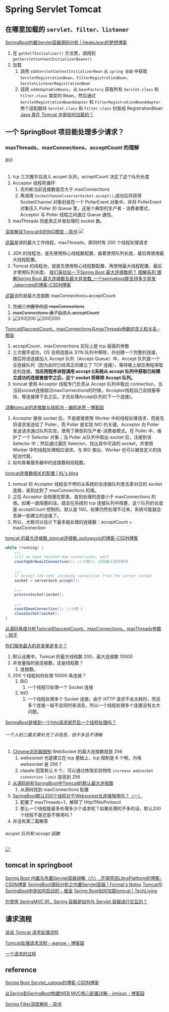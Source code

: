 # Spring Servlet Tomcat

## 在哪里加载的 `servlet、filter、listener`
[SpringBoot内置Servlet容器源码分析 | HealeJean的梦想博客](https://blog.healerjean.com/springboot/2020/06/18/SpringBoot%E5%86%85%E7%BD%AEServlet%E5%AE%B9%E5%99%A8%E6%BA%90%E7%A0%81%E5%88%86%E6%9E%90/)
1. 在 `getSelfInitializer()` 方法里，调用到 `getServletContextInitializerBeans()` 
2. 加载
	1. 调用 `addServletContextInitializerBean` 从 `spring 容器` 中获取 `ServletRegistrationBean`、`FilterRegistrationBean`、`ServletListenerRegistrationBean`
	2. 调用 `addAdaptableBeans`，从 `beanFactory` 获取所有 `Servlet.class` 和 `Filter.class` 类型的 Bean，然后通过 `ServletRegistrationBeanAdapter` 和 `FilterRegistrationBeanAdapter` 两个适配器将 `Servlet.class` 和 `Filter.class` 封装成 RegistrationBean
[Java 类在 Tomcat 中是如何加载的？](https://mp.weixin.qq.com/s?__biz=MzI3ODcxMzQzMw==&mid=2247490906&idx=3&sn=5cdca5f70553470e63668bb696c90167)

## 一个 SpringBoot 项目能处理多少请求？

### maxThreads、maxConnections、acceptCount 的理解

###### BIO
1. tcp 三次握手后进入 accpet 队列，acceptCount 决定了这个队列长度
2. Acceptor 线程死循环
	1. 先判断当前连接数是否大于 maxConnections
	2. 再调用 `SocketChannel=serverSocket.accept()`,成功后将获得 SocketChannel 对象封装在一个 PollerEvent 对象中，并将 PollerEvent 对象压入 Poller 的 Queue 里，这是个典型的生产者 - 消费者模式，Acceptor 与 Poller 线程之间通过 Queue 通信。
3. maxThreads 则是真正并发处理的 socket 数。

[深度解读Tomcat中的NIO模型 - 简书](https://www.jianshu.com/p/76ff17bc6dea)
![](Pasted%20image%2020230825172041.png)

[这篇](https://www.cnblogs.com/thisiswhy/p/17559808.html)是讲的最大工作线程，maxThreads，即同时有 200 个线程处理请求
1. JDK 的线程池，是先使用核心线程数配置，接着使用队列长度，最后再使用最大线程配置。
2. Tomcat 的线程池，就是先使用核心线程数配置，再使用最大线程配置，最后才使用队列长度。
[我们来拉扯一下Spring Boot 最大连接数吧？](https://mp.weixin.qq.com/s/Q1Ap91PtEEUoUGmnxOijpQ)
[图解系列 图解Spring Boot 最大连接数及最大并发数\_一个springboot能支持多少并发\_lakernote的博客-CSDN博客](https://laker.blog.csdn.net/article/details/130957301)

[这篇](https://zhuanlan.zhihu.com/p/609235701)说的是最大连接数 maxConnections+acceptCount 
1. ~~完成三次握手的是 maxConnections~~
2. ~~maxConnections 满了后进入 acceptCount~~
3.  ![200|200](Pasted%20image%2020230824180130.png) ![200|200](Pasted%20image%2020230824180140.png)

[Tomcat的acceptCount、maxConnections与maxThreads参数的含义和关系 - 掘金](https://juejin.cn/post/6997300458461069325)
1. acceptCount、maxConnections 实际上是 tcp 层面的参数
2. 三次握手成功，OS 会把连接从 SYN 队列中移除，并创建一个完整的连接，随后将该连接加入 Accept 队列（Accept Queue）中，Accept 队列是一个全连接队列（因为此时已经真正的建立了 TCP 连接），等待被上层应用程序取走的连接。**当应用程序进程调用 accept ()系统从 accept 队列中获取已经建立成功的连接套接字之后，这个 socket 将移除 Accept 队列。**
3. tomcat 使用 Acceptor 线程专门负责从 Accept 队列中取出 connection，当当前socket连接超过maxConnections的时候，Acceptor线程自己会阻塞等待，等连接降下去之后，才去处理Accept队列的下一个连接)。

[详解tomcat的连接数与线程池 - 编程迷思 - 博客园](https://www.cnblogs.com/kismetv/p/7806063.html)
1. Acceptor 接收 socket 后，不是直接使用 Worker 中的线程处理请求，而是先将请求发送给了 Poller，而 Poller 是实现 NIO 的关键。Acceptor 向 Poller 发送请求通过队列实现，使用了典型的生产者-消费者模式。在 Poller 中，维护了一个 Selector 对象；当 Poller 从队列中取出 socket 后，注册到该 Selector 中；然后通过遍历 Selector，找出其中可读的 socket，并使用 Worker 中的线程处理相应请求。与 BIO 类似，Worker 也可以被自定义的线程池代替。
2. 如何查看服务器中的连接数和线程数。

[tomcat连接数相关的配置 | KL's blog](https://qsli.github.io/2017/04/05/tomcat-connection/)
1. tomcat 的 Acceptor 线程会不停的从系统的全连接队列里去拿对应的 socket 连接，直到达到了 maxConnections 的值。
2. 之后 Acceptor 会阻塞在那里，直到处理的连接小于 maxConnections 的值。如果一直阻塞的话，就会在系统的 tcp 连接队列中阻塞，这个队列的长度是 acceptCount 控制的，默认是 100。如果仍然处理不过来，系统可能就会丢掉一些建立的连接了。
3. 所以，大致可以估计下最多能处理的连接数：acceptCount + maxConnection

[tomcat 的最大连接数\_tomcat连接数\_quliuwuyiz的博客-CSDN博客](https://blog.csdn.net/quliuwuyiz/article/details/79979031)
```java
while (running) {
    ...    
    //if we have reached max connections, wait
    countUpOrAwaitConnection(); //计数+1，达到最大值则等待
 
    ...
    // Accept the next incoming connection from the server socket
    socket = serverSock.accept();
 
    ...
    processSocket(socket);
 
    ...
    countDownConnection(); //计数-1
    closeSocket(socket);
}
```

[从源码角度分析Tomcat的acceptCount、maxConnections、maxThreads参数 - 知乎](https://zhuanlan.zhihu.com/p/451975059)


[你们服务最大的并发量是多少？](https://cloud.tencent.com/developer/article/1890140)
1. 默认设置中，Tomcat 的最大线程数 200，最大连接数 10000
2. 并发量指的是连接数，还是线程数？
	1. 连接数。
3. 200 个线程如何处理 10000 条连接？
	1. BIO
		1. 一个线程只处理一个 Socket 连接
	2. NIO
		1. 一个线程处理多个 Socket 连接。由于 HTTP 请求不会太耗时，而且多个连接一般不会同时来消息，所以一个线程处理多个连接没有太大问题。

[SpringBoot是接到一个http请求就开启一个线程处理吗？](https://mp.weixin.qq.com/s/Itq8G5wEwkEgvW-8HwxWqw)
###### 一个人的三篇文章补充了点信息，但不多且不清晰
1. [Chrome浏览器限制](https://mp.weixin.qq.com/s?__biz=MzI0MDEzODc5MA==&mid=2247484019&idx=1&sn=d1357eb1838696745198a1d75c2ac0f0) WebSocket 的最大连接数就是 256
	1. websocket 也是建立在 tcp 基础上，tcp 限制是 6 个啊，为啥 websocket 是 256？
	2. claude 回答默认 6 个，可以通过修改实验特性 `increase websocket connection limit` 提高到 256
2. [从源码剖析SpringBoot中Tomcat的默认最大连接数](https://mp.weixin.qq.com/s/CmLpfCvE3M1tPAUcIPC-vQ)
	1. 从源码找到 maxConnections 配置
3. [SpringBoot默认200个线程对于Websocket长连接够用吗？（一）](https://mp.weixin.qq.com/s/WZIGE0wj6yFwmvA3x5XD8Q)
	1. 配置了 maxThreads=1，解释了 Http11NioProtocol
	2. 那么一个线程能最多处理多少个请求呢？如果处理的不多的话，默认200个线程不是还是不够用吗？
4. 并没有第二篇解答

###### accpet 队列和 accept 函数
![](https://image.cnxct.com/2015/06/tcp-sync-queue-and-accept-queue-small.jpg)



## tomcat in springboot
[Spring Boot 内置与外置Servlet容器讲解（六）\_开源项目LibraPlatform的博客-CSDN博客](https://blog.csdn.net/qq_33524158/article/details/79749755)
[SpringBoot源码分析之内置Servlet容器 | Format's Notes](https://fangjian0423.github.io/2017/05/22/springboot-embedded-servlet-container/)
[Tomcat在SpringBoot中是如何启动的 - 掘金](https://juejin.cn/post/6844903910784630792)
[Spring Boot如何加载tomcat | TechLiving](http://loveruby.top/2018/03/21/Spring%20Boot%E5%A6%82%E4%BD%95%E5%8A%A0%E8%BD%BDtomcat/)

[在使用 SpringMVC 时，Spring 容器是如何与 Servlet 容器进行交互的？](https://mp.weixin.qq.com/s?__biz=MzU2MTI4MjI0MQ==&mid=2247489479&idx=2&sn=e834aa2c829670384f78e1dc972c7c50)
## 请求流程
[谈谈 Tomcat 请求处理流程](https://github.com/c-rainstorm/blog/tree/master/tomcat)

[Tomcat处理请求流程 - wansw - 博客园](https://www.cnblogs.com/wansw/p/10244039.html)

[一个请求的过程](一个请求的过程.md)
## reference
[Spring Boot Servlet\_catoop的博客-CSDN博客](https://blog.csdn.net/catoop/article/details/50501686)

[从Spring到SpringBoot构建WEB MVC核心配置详解 - jimisun - 博客园](https://www.cnblogs.com/jimisun/p/10084461.html)

[Spring Filter深度解析 - 简书](https://www.jianshu.com/p/61b248d5b87a)

